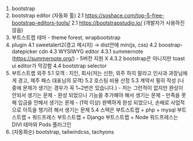 1. bootstrap
2. bootstrap editor (자동화 툴)
  2.1 https://soshace.com/top-5-free-bootstrap-editors-tools/
  2.1 https://bootstrapstudio.io/ (개발자가 사용하진 않음)
3. 부트스트랩 테마 - theme forest, wrapbootstrap
4. plugin
  4.1 sweetalert2(경고 메시지) -> dist안에 min(js, css)
  4.2 boostrap-datepicker cdn
  4.3 WYSIWYG editor
    4.3.1 summernote (https://summernote.org/) - 5버전 지원 X
    4.3.2 bootstrap은 아니지만 toast ui editor가 막강함
  4.4 bootstrap selector
5. 부트스트랩 외주
  5.1 모객 : 지인, 회사(저는 신한, 외주 하지 말라고 인사과 과장님에게 경고, 제주 패스 대표님의 모객)
  5.2 호스팅 비용 산정
  5.3 계약서 필히 작성 (나중에 문제가 생기는 경우가 꼭 1~2번은 있습니다.)
       - 저는 그런적이 없지만 완성이 안되서 생기는 문제
       - 완성 되었으나 기능을 추가해야 해서 생기는 문제
       - 만족을 못해 입금을 안해서 생기는 문제
       - (1억 이상) 완벽하게 완성 되었으나, 손배로 사업적으로 이득을 챙기려 해서 생기는 문제
  5.4 스택은 부트스트랩 + php + mysql
                부트스트랩 + 워드프레스
                 부트스트랩 + Django
                 부트스트랩 + Node
                 워드프레스는 DIVI 테마와 Pods 플러그인
6. (자동화순) bootstrap, tailwindcss, tachyons